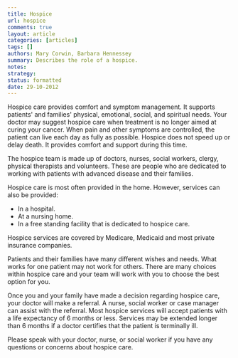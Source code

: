 ```yaml
---
title: Hospice
url: hospice
comments: true
layout: article
categories: [articles]
tags: []
authors: Mary Corwin, Barbara Hennessey
summary: Describes the role of a hospice.
notes:
strategy:
status: formatted
date: 29-10-2012
---
```

Hospice care provides comfort and symptom management. It supports patients' and families' physical, emotional, social, and spiritual needs. Your doctor may suggest hospice care when treatment is no longer aimed at curing your cancer. When pain and other symptoms are controlled, the patient can live each day as fully as possible. Hospice does not speed up or delay death. It provides comfort and support during this time. 

The hospice team is made up of doctors, nurses, social workers, clergy, physical therapists and volunteers. These are people who are dedicated to working with patients with advanced disease and their families. 

Hospice care is most often provided in the home. However, services can also be provided:

* In a hospital. 
* At a nursing home. 
* In a free standing facility that is dedicated to hospice care. 

Hospice services are covered by Medicare, Medicaid and most private insurance companies. 

Patients and their families have many different wishes and needs. What works for one patient may not work for others. There are many choices within hospice care and your team will work with you to choose the best option for you. 

Once you and your family have made a decision regarding hospice care, your doctor will make a referral. A nurse, social worker or case manager can assist with the referral. Most hospice services will accept patients with a life expectancy of 6 months or less. Services may be extended longer than 6 months if a doctor certifies that the patient is terminally ill. 
  
Please speak with your doctor, nurse, or social worker if you have any questions or concerns about hospice care.